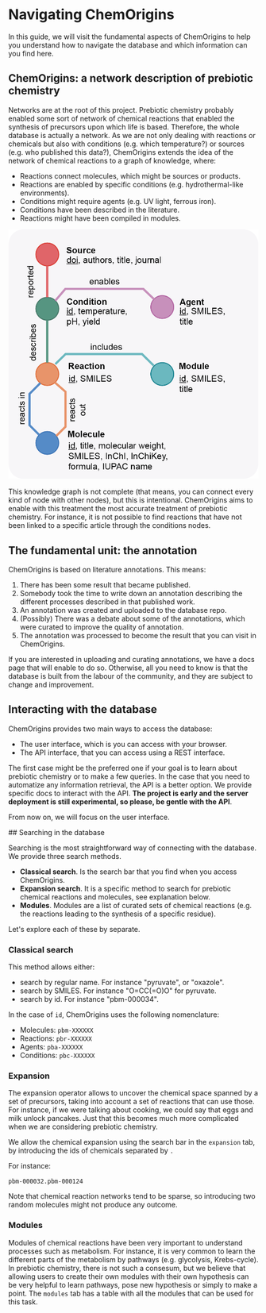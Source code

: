 # Navigating ChemOrigins

In this guide, we will visit the fundamental aspects of ChemOrigins
to help you understand how to navigate the database and which information
can you find here.

## ChemOrigins: a network description of prebiotic chemistry

Networks are at the root of this project. Prebiotic chemistry probably enabled some
sort of network of chemical reactions that enabled the synthesis of precursors upon which
life is based. Therefore, the whole database is actually a network. As we are not only
dealing with reactions or chemicals but also with conditions (e.g. which temperature?)
or sources (e.g. who published this data?), ChemOrigins extends the idea of the network
of chemical reactions to a graph of knowledge, where:

- Reactions connect molecules, which might be sources or products.
- Reactions are enabled by specific conditions (e.g. hydrothermal-like environments).
- Conditions might require agents (e.g. UV light, ferrous iron).
- Conditions have been described in the literature. 
- Reactions might have been compiled in modules.

![](schema.png)

This knowledge graph is not complete (that means, you can connect every kind of node with
other nodes), but this is intentional. ChemOrigins aims to enable with this treatment the
most accurate treatment of prebiotic chemistry. For instance, it is not possible to find
reactions that have not been linked to a specific article through the conditions nodes. 

## The fundamental unit: the annotation

ChemOrigins is based on literature annotations. This means:

1. There has been some result that became published.
2. Somebody took the time to write down an annotation describing the different
processes described in that published work.
3. An annotation was created and uploaded to the database repo.
4. (Possibly) There was a debate about some of the annotations, which were curated to
improve the quality of annotation.
5. The annotation was processed to become the result that you can visit in
ChemOrigins.

If you are interested in uploading and curating annotations, we have a docs page that
will enable to do so. Otherwise, all you need to know is that the database is
built from the labour of the community, and they are subject to change and improvement.

## Interacting with the database

ChemOrigins provides two main ways to access the database:
- The user interface, which is you can access with your browser.
- The API interface, that you can access using a REST interface.

The first case might be the preferred one if your goal is to learn about prebiotic chemistry
or to make a few queries. In the case that you need to automatize any information retrieval, 
the API is a better option. We provide specific docs to interact with the API. **The project
is early and the server deployment is still experimental, so please, be gentle with the API**.

From now on, we will focus on the user interface.

## Searching in the database

Searching is the most straightforward way of connecting with the database. We provide
three search methods.

- **Classical search**. Is the search bar that you find when you access ChemOrigins.
- **Expansion search**. It is a specific method to search for prebiotic chemical reactions and
molecules, see explanation below.
- **Modules**. Modules are a list of curated sets of chemical reactions (e.g. the reactions
leading to the synthesis of a specific residue).

Let's explore each of these by separate.

### Classical search

This method allows either:

- search by regular name. For instance "pyruvate", or "oxazole".
- search by SMILES. For instance "O=CC(=O)O" for pyruvate.
- search by id. For instance "pbm-000034".

In the case of `id`, ChemOrigins uses the following nomenclature:

- Molecules: `pbm-XXXXXX`
- Reactions: `pbr-XXXXXX`
- Agents: `pba-XXXXXX`
- Conditions: `pbc-XXXXXX`

### Expansion

The expansion operator allows to uncover the chemical space spanned by a set of precursors, 
taking into account a set of reactions that can use those. For instance, if we were talking
about cooking, we could say that eggs and milk unlock pancakes. Just that this becomes much
more complicated when we are considering prebiotic chemistry.

We allow the chemical expansion using the search bar in the `expansion` tab, by introducing
the ids of chemicals separated by `.`

For instance:


	pbm-000032.pbm-000124


Note that chemical reaction networks tend to be sparse, so introducing two random molecules
might not produce any outcome.

### Modules

Modules of chemical reactions have been very important to understand processes such as
metabolism. For instance, it is very common to learn the different parts of the metabolism
by pathways (e.g. glycolysis, Krebs-cycle). In prebiotic chemistry, there is not such a consesum,
but we believe that allowing users to create their own modules with their own hypothesis can
be very helpful to learn pathways, pose new hypothesis or simply to make a point. The
`modules` tab has a table with all the modules that can be used for this task.
